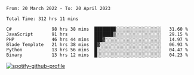 <!--START_SECTION:waka-->

```text
From: 20 March 2022 - To: 20 April 2023

Total Time: 312 hrs 11 mins

C#               98 hrs 38 mins  ████████░░░░░░░░░░░░░░░░░   31.60 %
JavaScript       91 hrs          ███████▒░░░░░░░░░░░░░░░░░   29.15 %
PHP              46 hrs 44 mins  ███▓░░░░░░░░░░░░░░░░░░░░░   14.97 %
Blade Template   21 hrs 38 mins  █▓░░░░░░░░░░░░░░░░░░░░░░░   06.93 %
Python           13 hrs 56 mins  █░░░░░░░░░░░░░░░░░░░░░░░░   04.47 %
Binary           13 hrs 12 mins  █░░░░░░░░░░░░░░░░░░░░░░░░   04.23 %
```

<!--END_SECTION:waka-->
[![spotify-github-profile](https://spotify-github-profile.vercel.app/api/view?uid=c00zprrvy9xiloa9qnco3hmng&cover_image=true&theme=novatorem&show_offline=false&background_color=121212&bar_color=53b14f&bar_color_cover=false)](https://spotify-github-profile.vercel.app/api/view?uid=c00zprrvy9xiloa9qnco3hmng&redirect=true)
